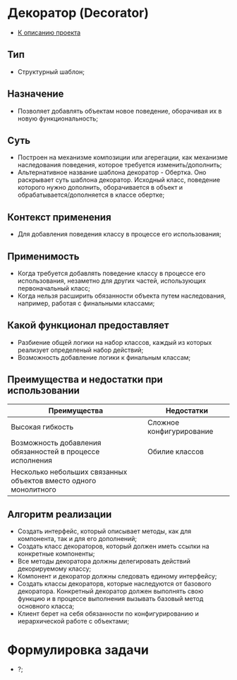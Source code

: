# Декоратор (Decorator)

* [К описанию проекта](https://github.com/engine-it-in/java-design-patterns)

## Тип

* Структурный шаблон;

## Назначение

* Позволяет добавлять объектам новое поведение,
  оборачивая их в новую функциональность;

## Суть

* Построен на механизме композиции или агерегации, как механизме наследования поведения, которое требуется
  изменить/дополнить;
* Альтернативное название шаблона декоратор - Обертка. Оно раскрывает суть шаблона декоратор. Исходный класс, поведение
  которого нужно дополнить, оборачивается в объект и обрабатывается/дополняется в классе обертке;

## Контекст применения

* Для добавления поведения классу в процессе его использования;

## Применимость

* Когда требуется добавлять поведение классу в процессе его использования,
  незаметно для других частей, использующих первоначальный класс;
* Когда нельзя расширить обязанности объекта путем наследования, например, работая с финальными классами;

## Какой функционал предоставляет

* Разбиение общей логики на набор классов, каждый 
из которых реализует определеный набор действий;
* Возможность добавление логики к финальным классам;

## Преимущества и недостатки при использовании

| Преимущества                                                     | Недостатки               |
|------------------------------------------------------------------|--------------------------|
| Высокая гибкость                                                 | Сложное конфигурирование |
| Возможность добавления обязанностей в процессе исполнения        | Обилие классов           |
| Несколько небольших связанных объектов вместо одного монолитного |                          |

## Алгоритм реализации

* Создать интерфейс, который описывает методы, как для компонента, так и для его дополнений;
* Создать класс декораторов, который должен иметь ссылки на конкретные компоненты;
* Все методы декоратора должны делегировать действий декорируемому классу;
* Компонент и декоратор должны следовать единому интерфейсу;
* Создать классы декораторв, которые наследуются от базового декоратора. Конкретный декоратор должен выполнять свою
  функцию
  и в процессе выполнения вызывать базовый метод основного класса;
* Клиент берет на себя обязанности по конфигурированию и иерархической работе с объектами;

# Формулировка задачи

* ?;